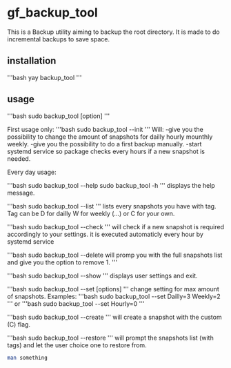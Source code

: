 # gf_backup_tool

This is a Backup utility aiming to backup the root directory.
It is made to do incremental backups to save space.

## installation

'''bash
yay backup_tool
'''

## usage  
'''bash
sudo backup_tool [option]
'''

First usage only:
'''bash
sudo backup_tool --init
'''
Will:
-give you the possibility to change the amount of snapshots for dailly hourly mounthly weekly.
-give you the possibility to do a first backup manually.
-start systemd service so package checks every hours if a new snapshot is needed.

Every day usage:

'''bash
sudo backup_tool --help
sudo backup_tool -h
'''
displays the help message.

'''bash
sudo backup_tool --list
'''
lists every snapshots you have with tag. Tag can be D for dailly W for weekly (...) or C for your own.

'''bash
sudo backup_tool --check
'''
will check if a new snapshot is required accordingly to your settings. it is executed automaticly every hour by systemd service

'''bash
sudo backup_tool --delete will promp you with the full snapshots list and give you the option to remove 1.
'''

'''bash
sudo backup_tool --show
'''
displays user settings and exit.

'''bash
sudo backup_tool --set [options]
'''
change setting for max amount of snapshots. Examples:
'''bash
sudo backup_tool --set Dailly=3 Weekly=2
'''
or
'''bash
sudo backup_tool --set Hourly=0
'''

'''bash
sudo backup_tool --create
'''
will create a snapshot with the custom (C) flag.

'''bash
sudo backup_tool --restore
'''
will prompt the snapshots list (with tags) and let the user choice one to restore from.


```bash
man something
```
